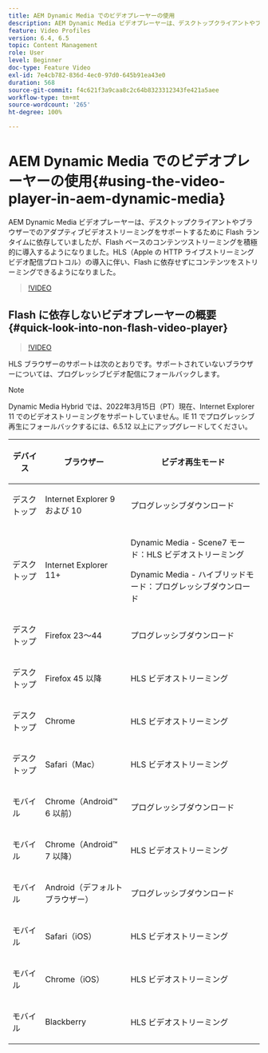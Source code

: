 ```yaml
---
title: AEM Dynamic Media でのビデオプレーヤーの使用
description: AEM Dynamic Media ビデオプレーヤーは、デスクトップクライアントやブラウザーでのアダプティブビデオストリーミングをサポートするために Flash ランタイムに依存していましたが、Flash ベースのコンテンツストリーミングを積極的に導入するようになりました。HLS（Apple の HTTP ライブストリーミングビデオ配信プロトコル）の導入に伴い、Flash に依存せずにコンテンツをストリーミングできるようになりました。
feature: Video Profiles
version: 6.4, 6.5
topic: Content Management
role: User
level: Beginner
doc-type: Feature Video
exl-id: 7e4cb782-836d-4ec0-97d0-645b91ea43e0
duration: 568
source-git-commit: f4c621f3a9caa8c2c64b8323312343fe421a5aee
workflow-type: tm+mt
source-wordcount: '265'
ht-degree: 100%

---
```



# AEM Dynamic Media でのビデオプレーヤーの使用{#using-the-video-player-in-aem-dynamic-media}

AEM Dynamic Media ビデオプレーヤーは、デスクトップクライアントやブラウザーでのアダプティブビデオストリーミングをサポートするために Flash ランタイムに依存していましたが、Flash ベースのコンテンツストリーミングを積極的に導入するようになりました。HLS（Apple の HTTP ライブストリーミングビデオ配信プロトコル）の導入に伴い、Flash に依存せずにコンテンツをストリーミングできるようになりました。

>[!VIDEO](https://video.tv.adobe.com/v/16791?quality=12&learn=on)

## Flash に依存しないビデオプレーヤーの概要 {#quick-look-into-non-flash-video-player}

>[!VIDEO](https://video.tv.adobe.com/v/17429?quality=12&learn=on)

HLS ブラウザーのサポートは次のとおりです。サポートされていないブラウザーについては、プログレッシブビデオ配信にフォールバックします。

>[!NOTE]
>
> Dynamic Media Hybrid では、2022年3月15日（PT）現在、Internet Explorer 11 でのビデオストリーミングをサポートしていません。IE 11 でプログレッシブ再生にフォールバックするには、6.5.12 以上にアップグレードしてください。

<table> 
 <thead> 
  <tr> 
   <th> <p>デバイス</p> </th>
   <th> <p>ブラウザー</p> </th>
   <th > <p>ビデオ再生モード</p> </th>
  </tr>
 </thead>
 <tbody>
  <tr> 
   <td> <p>デスクトップ</p> </td>
   <td> <p>Internet Explorer 9 および 10</p> </td>
   <td> <p>プログレッシブダウンロード</p> </td>
  </tr>
  <tr>
   <td> <p>デスクトップ</p> </td>
   <td> <p>Internet Explorer 11+</p> </td>
   <td> <p>Dynamic Media - Scene7 モード：HLS ビデオストリーミング</p> 
        <p>Dynamic Media - ハイブリッドモード：プログレッシブダウンロード</p>
   </td>
  </tr>
  <tr>
   <td> <p>デスクトップ</p> </td>
   <td> <p>Firefox 23～44</p> </td>
   <td> <p>プログレッシブダウンロード</p> </td>
  </tr>
  <tr> 
   <td> <p>デスクトップ</p> </td>
   <td> <p>Firefox 45 以降</p> </td>
   <td> <p>HLS ビデオストリーミング</p> </td>
  </tr>
  <tr> 
   <td> <p>デスクトップ</p> </td>
   <td> <p>Chrome</p> </td>
   <td> <p>HLS ビデオストリーミング</p> </td>
  </tr>
  <tr> 
   <td> <p>デスクトップ</p> </td>
   <td> <p>Safari（Mac）</p> </td>
   <td> <p>HLS ビデオストリーミング</p> </td>
  </tr>
  <tr> 
   <td> <p>モバイル</p> </td>
   <td> <p>Chrome（Android™ 6 以前）</p> </td>
   <td> <p>プログレッシブダウンロード</p> </td>
  </tr>
  <tr> 
   <td> <p>モバイル</p> </td>
   <td> <p>Chrome（Android™ 7 以降）</p> </td>
   <td> <p>HLS ビデオストリーミング</p> </td>
  </tr>
  <tr> 
   <td> <p>モバイル</p> </td>
   <td> <p>Android（デフォルトブラウザー）</p> </td>
   <td> <p>プログレッシブダウンロード</p> </td>
  </tr>
  <tr> 
   <td> <p>モバイル</p> </td>
   <td> <p>Safari（iOS）</p> </td>
   <td> <p>HLS ビデオストリーミング</p> </td>
  </tr>
  <tr> 
   <td> <p>モバイル</p> </td>
   <td> <p>Chrome（iOS）</p> </td>
   <td> <p>HLS ビデオストリーミング</p> </td>
  </tr>
  <tr> 
   <td> <p>モバイル</p> </td>
   <td> <p>Blackberry</p> </td>
   <td> <p>HLS ビデオストリーミング</p> </td>
  </tr>
 </tbody>
</table>
